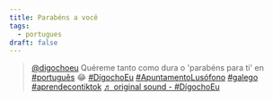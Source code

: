 ```yaml
---
title: Parabéns a você
tags:
  - portugues
draft: false
---
```

<blockquote class="tiktok-embed" cite="https://www.tiktok.com/@digochoeu/video/7017908479000055045" data-video-id="7017908479000055045" style="max-width: 605px;min-width: 325px;" > <section> <a target="_blank" title="@digochoeu" href="https://www.tiktok.com/@digochoeu">@digochoeu</a> Quéreme tanto como dura o &#39;parabéns para ti&#39; en <a title="português" target="_blank" href="https://www.tiktok.com/tag/portugu%C3%AAs">#português</a> 😂 <a title="dígochoeu" target="_blank" href="https://www.tiktok.com/tag/d%C3%ADgochoeu">#DígochoEu</a> <a title="apuntamentolusófono" target="_blank" href="https://www.tiktok.com/tag/apuntamentolus%C3%B3fono">#ApuntamentoLusófono</a> <a title="galego" target="_blank" href="https://www.tiktok.com/tag/galego">#galego</a> <a title="aprendecontiktok" target="_blank" href="https://www.tiktok.com/tag/aprendecontiktok">#aprendecontiktok</a> <a target="_blank" title="♬ original sound - #DígochoEu" href="https://www.tiktok.com/music/original-sound-7018511465594243846">♬ original sound - #DígochoEu</a> </section> </blockquote> <script async src="https://www.tiktok.com/embed.js"></script>